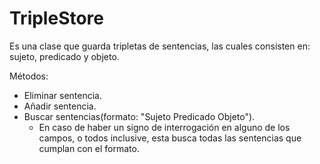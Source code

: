 # TripleStore

Es una clase que guarda tripletas de sentencias, las cuales consisten en: sujeto, predicado y objeto.

Métodos:
* Eliminar sentencia.
* Añadir sentencia.
* Buscar sentencias(formato: "Sujeto Predicado Objeto").
  * En caso de haber un signo de interrogación en alguno de los campos, o todos inclusive, esta busca todas las sentencias que cumplan con el formato.
